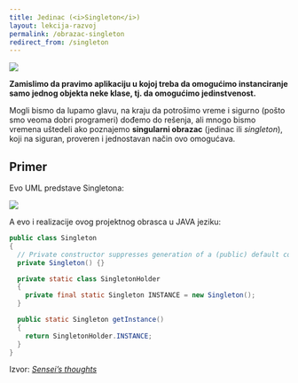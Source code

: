 ```yaml
---
title: Jedinac (<i>Singleton</i>)
layout: lekcija-razvoj
permalink: /obrazac-singleton
redirect_from: /singleton
---
```


![](https://upload.wikimedia.org/wikipedia/commons/thumb/c/c1/Eenzaam_plantje_%28zeekraal_Salicornia%29_trotseert_de_soms_barre_elementen._Locatie%2C_Noarderleech_Provincie_Friesland_02.jpg/1024px-Eenzaam_plantje_%28zeekraal_Salicornia%29_trotseert_de_soms_barre_elementen._Locatie%2C_Noarderleech_Provincie_Friesland_02.jpg)

**Zamislimo da pravimo aplikaciju u kojoj treba da omogućimo instanciranje samo jednog objekta neke klase, tj. da omogućimo jedinstvenost.**

Mogli bismo da lupamo glavu, na kraju da potrošimo vreme i sigurno (pošto smo veoma dobri programeri) dođemo do rešenja, ali mnogo bismo vremena uštedeli ako poznajemo **singularni obrazac** (jedinac ili *singleton*), koji na siguran, proveren i jednostavan način ovo omogućava.

## Primer

Evo UML predstave Singletona:

![](https://upload.wikimedia.org/wikipedia/commons/f/fb/Singleton_UML_class_diagram.svg)

A evo i realizacije ovog projektnog obrasca u JAVA jeziku:

```java
public class Singleton
{
  // Private constructor suppresses generation of a (public) default constructor
  private Singleton() {}

  private static class SingletonHolder
  {
    private final static Singleton INSTANCE = new Singleton();
  }

  public static Singleton getInstance()
  {
    return SingletonHolder.INSTANCE;
  }
}
```


Izvor: *[Sensei’s thoughts](https://senseithoughts.wordpress.com/)*
